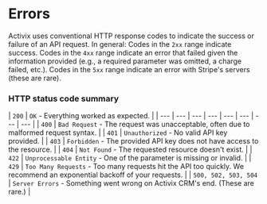 # Errors

Activix uses conventional HTTP response codes to indicate the success or failure of an API request. In general: Codes in the `2xx` range indicate success. Codes in the `4xx` range indicate an error that failed given the information provided \(e.g., a required parameter was omitted, a charge failed, etc.\). Codes in the `5xx` range indicate an error with Stripe's servers \(these are rare\).

### HTTP status code summary

| `200` | `OK` - Everything worked as expected. |
| --- | --- | --- | --- | --- | --- | --- | --- |
| `400` | `Bad Request` - The request was unacceptable, often due to malformed request syntax. |
| `401` | `Unauthorized` - No valid API key provided. |
| `403` | `Forbidden` - The provided API key does not have access to the resource. |
| `404` | `Not Found` - The requested resource doesn't exist. |
| `422` | `Unprocessable Entity` - One of the parameter is missing or invalid. |
| `429` | `Too Many Requests` - Too many requests hit the API too quickly. We recommend an exponential backoff of your requests. |
| `500, 502, 503, 504` | `Server Errors` - Something went wrong on Activix CRM's end. \(These are rare.\) |



